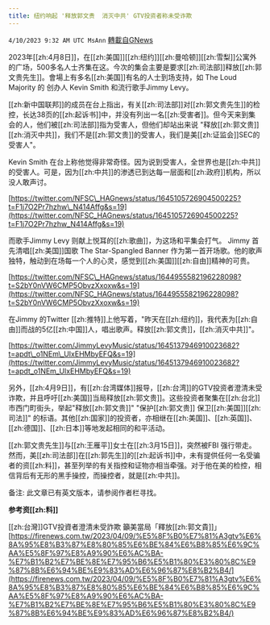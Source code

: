 ```yaml
---
title: 纽约响起 '释放郭文贵  消灭中共' GTV投资者称未受诈欺
---
```

`4/10/2023 9:32 AM UTC MsAnn` [轉載自GNews](https://gnews.org/articles/1082724)

2023年[[zh:4月8日]]，在[[zh:美国]][[zh:纽约]][[zh:曼哈顿]][[zh:雪梨]]公寓外的广场，500多名人士齐集在这。今次的集会主要是要求[[zh:司法部]]释放[[zh:郭文贵先生]]。會場上有多名[[zh:美国]]有名的人士到场支持，如 The Loud Majority 的 创办人 Kevin Smith 和流行歌手Jimmy Levy。

[[zh:新中国联邦]]的成员在台上指出，有关[[zh:司法部]]对[[zh:郭文贵先生]]的检控，长达38页的[[zh:起诉书]]中，并没有列出一名[[zh:受害者]]。但今天来到集会的人，他们被[[zh:司法部]]指为受害人，但他们却站出来说 "释放[[zh:郭文贵]]  [[zh:消灭中共]]，我们不是[[zh:郭文贵]]的受害人，我们是美[[zh:证监会]]SEC的受害人"。

Kevin Smith 在台上称他觉得非常奇怪。因为说到受害人，全世界也是[[zh:中共]]的受害人。可是，因为[[zh:中共]]的渗透已到达每一层面和[[zh:政府]]机构，所以没人敢声讨。

[https://twitter.com/NFSC\_HAGnews/status/1645105726904500225?t=F1j7O2Pr7hzhw\_N414Affg&s=19](https://twitter.com/NFSC_HAGnews/status/1645105726904500225?t=F1j7O2Pr7hzhw_N414Affg&s=19)

而歌手Jimmy Levy 则献上悦耳的[[zh:歌曲]]，为这场和平集会打气。 Jimmy 首先清唱[[zh:美国]]国歌 The Star-Spangled Banner 作为第一首开场歌。他的歌声独特，触动到在场每一个人的心灵，感觉到[[zh:美国]][[zh:自由]]精神的可贵。

[https://twitter.com/NFSC\_HAGnews/status/1644955582196228098?t=S2bY0nVW6CMP5ObvzXxoxw&s=19](https://twitter.com/NFSC_HAGnews/status/1644955582196228098?t=S2bY0nVW6CMP5ObvzXxoxw&s=19)

在Jimmy 的Twitter [[zh:推特]]上他写着，"昨天在[[zh:纽约]]，我代表为[[zh:自由]]而战的5亿[[zh:中国]]人，唱出歌声。释放[[zh:郭文贵]]，[[zh:消灭中共]]"。

 [https://twitter.com/JimmyLevyMusic/status/1645137946910023682?t=apdt\_o1NEm\_UIxEHMbyEFQ&s=19](https://twitter.com/JimmyLevyMusic/status/1645137946910023682?t=apdt_o1NEm_UIxEHMbyEFQ&s=19)

另外，[[zh:4月9日]]，有[[zh:台湾媒体]]报导，[[zh:台湾]]的GTV投资者澄清未受诈欺，并且呼吁[[zh:美国]]当局释放[[zh:郭文贵]]。这些投资者聚集在[[zh:台北]]市西门町街头，举起"释放[[zh:郭文贵]]" "保护[[zh:郭文贵]] 保卫[[zh:美国]][[zh:司法]]" 的标语。其他[[zh:国家]]的投资者，亦相继在[[zh:美国]]、[[zh:英国]]、[[zh:德国]]、[[zh:日本]]等地发起相同的和平活动。

[[zh:郭文贵先生]]与[[zh:王雁平]]女士在[[zh:3月15日]]，突然被FBI 强行带走。然而，美[[zh:司法部]]在[[zh:郭先生]]的[[zh:起诉书]]中，未有提供任何一名受骗者的资[[zh:料]]，甚至列举的有关指控和证物亦相当牵强。对于他在美的检控，相信背后有无形的黑手操控，而操控者，就是[[zh:中共]]。

备注: 此文章已有英文版本，请参阅作者栏寻找。

**参考资[[zh:料]]**

[[zh:台灣]]GTV投資者澄清未受詐欺  籲美當局「釋放[[zh:郭文貴]]」
[https://firenews.com.tw/2023/04/09/%E5%8F%B0%E7%81%A3gtv%E6%8A%95%E8%B3%87%E8%80%85%E6%BE%84%E6%B8%85%E6%9C%AA%E5%8F%97%E8%A9%90%E6%AC%BA-%E7%B1%B2%E7%BE%8E%E7%95%B6%E5%B1%80%E3%80%8C%E9%87%8B%E6%94%BE%E9%83%AD%E6%96%87%E8%B2%B4/](https://firenews.com.tw/2023/04/09/%E5%8F%B0%E7%81%A3gtv%E6%8A%95%E8%B3%87%E8%80%85%E6%BE%84%E6%B8%85%E6%9C%AA%E5%8F%97%E8%A9%90%E6%AC%BA-%E7%B1%B2%E7%BE%8E%E7%95%B6%E5%B1%80%E3%80%8C%E9%87%8B%E6%94%BE%E9%83%AD%E6%96%87%E8%B2%B4/)
